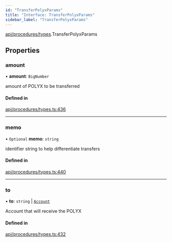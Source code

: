 ```yaml
---
id: "TransferPolyxParams"
title: "Interface: TransferPolyxParams"
sidebar_label: "TransferPolyxParams"
---
```


[api/procedures/types](../../../../../modules/API/Procedures/Types/Types.md).TransferPolyxParams

## Properties

### amount

• **amount**: `BigNumber`

amount of POLYX to be transferred

#### Defined in

[api/procedures/types.ts:436](https://github.com/PolymeshAssociation/polymesh-sdk/blob/acc2284c/src/api/procedures/types.ts#L436)

___

### memo

• `Optional` **memo**: `string`

identifier string to help differentiate transfers

#### Defined in

[api/procedures/types.ts:440](https://github.com/PolymeshAssociation/polymesh-sdk/blob/acc2284c/src/api/procedures/types.ts#L440)

___

### to

• **to**: `string` \| [`Account`](../../../../../classes/API/Entities/Account/Account.md)

Account that will receive the POLYX

#### Defined in

[api/procedures/types.ts:432](https://github.com/PolymeshAssociation/polymesh-sdk/blob/acc2284c/src/api/procedures/types.ts#L432)

